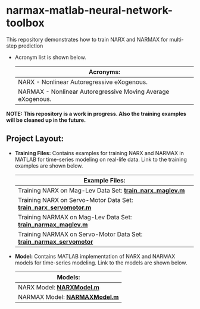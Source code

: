 # narmax-matlab-neural-network-toolbox

This repository demonstrates how to train NARX and NARMAX for multi-step prediction

* Acronym list is shown below.

    | Acronyms: |
    | ------------ |
    | NARX   - Nonlinear Autoregressive eXogenous. |
    | NARMAX - Nonlinear Autoregressive Moving Average eXogenous. |

**NOTE: This repository is a work in progress. Also the training examples will be cleaned up in the future.**

## Project Layout:
* **Training Files:**
Contains examples for training NARX and NARMAX in MATLAB for time-series modeling on real-life data. Link to the training examples are shown below.

    | Example Files: | 
    | ------------- |
    | Training NARX on Mag-Lev Data Set: [**train_narx_maglev.m**](https://github.com/joekelley120/narmax-matlab-neural-network-toolbox/blob/master/train_narx_maglev.m) |
    | Training NARX on Servo-Motor Data Set: [**train_narx_servomotor.m**](https://github.com/joekelley120/narmax-matlab-neural-network-toolbox/blob/master/train_narx_servomotor.m) |
    | Training NARMAX on Mag-Lev Data Set: [**train_narmax_maglev.m**](https://github.com/joekelley120/narmax-matlab-neural-network-toolbox/blob/master/train_narmax_maglev.m) |
    | Training NARMAX on Servo-Motor Data Set: [**train_narmax_servomotor**](https://github.com/joekelley120/narmax-matlab-neural-network-toolbox/blob/master/train_narx_servomotor.m) |

* **Model:**
Contains MATLAB implementation of NARX and NARMAX models for time-series modeling. Link to the models are shown below.

    | Models: |
    | ------------ |
    | NARX Model: [**NARXModel.m**](https://github.com/joekelley120/narmax-matlab-neural-network-toolbox/blob/master/NARXmodel.m) |
    | NARMAX Model: [**NARMAXModel.m**](https://github.com/joekelley120/narmax-matlab-neural-network-toolbox/blob/master/NARMAXmodel.m) |
